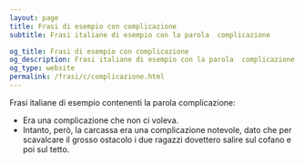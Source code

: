 ```yaml
---
layout: page
title: Frasi di esempio con complicazione 
subtitle: Frasi italiane di esempio con la parola  complicazione

og_title: Frasi di esempio con complicazione 
og_description: Frasi italiane di esempio con la parola  complicazione
og_type: website
permalink: /frasi/c/complicazione.html
---
```


Frasi italiane di esempio contenenti la parola complicazione:


- Era una complicazione che non ci voleva.
- Intanto, però, la carcassa era una complicazione notevole, dato che per scavalcare il grosso ostacolo i due ragazzi dovettero salire sul cofano e poi sul tetto.
